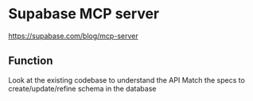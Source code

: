 # Supabase MCP server
https://supabase.com/blog/mcp-server

## Function
Look at the existing codebase to understand the API
Match the specs to create/update/refine schema in the database
